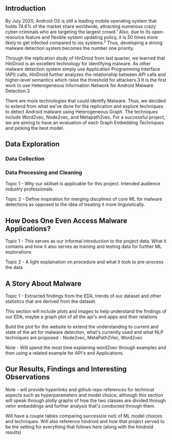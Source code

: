 ## Introduction 
 
By July 2020, Android OS is still a leading mobile operating system that holds 74.6% of the market share worldwide, attracting numerous crazy cyber-criminals who are targeting the largest crowd.¹ Also, due to its open-resource feature and flexible system updating policy, it is 50 times more likely to get infected compared to ios systems.² Thus, developing a strong malware detection system becomes the number one priority.

Through the replication study of HinDroid from last quarter, we learned that HinDroid is an excellent technology for identifying malware. As other malware detection system simply use Application Programming Interface (API) calls, HinDroid further analyzes the relationship between API calls and higher-level semantics which raise the threshold for attackers.3 It is the first work to use Heterogeneous Information Network for Android Malware Detection.3

There are more technologies that could identify Malware. Thus, we decided to extend from what we’ve done for the replication and explore techniques to detect Android malware using Heterogeneous Graph. The techniques include Word2vec, Node2vec, and Metapath2vec. For a successful project, we are aiming to have an evaluation of each Graph Embedding Techniques and picking the best model.


## Data Exploration
### Data Collection
### Data Processing and Cleaning 
Topic 1 - Why our skillset is applicable for this project. Intended audience industry professionals.

Topic 2 - Define inspiration for merging discplines of core ML for malware detections as opposed to the idea of treating it more linguistically. 

## How Does One Even Access Malware Applications?
Topic 1 - This serves as our informal introduction to the project data. What it contains and how it also serves as training and testing data for further ML explorations

Topic 2 - A light explaination on procedure and what it took to pre-process the data

## A Story About Malware 
Topic 1 - Extracted findings from the EDA, trends of our dataset and other statistics that are derived from the dataset. 

This section will include plots and images to help understand the findings of our EDA, maybe a graph plot of all the api's and apps and their relations

Build the plot for the website to extend the understanding to current and state of the art for malware detection, what's currently used and what NLP techniques are proposed - Node2vec, MetaPath2Vec, Word2vec

Note - Will spend the most time explaining word2vec through examples and then using a related example for API's and Applications. 


## Our Results, Findings and Interesting Observations
Note - will provide hyperlinks and github repo references for technical aspects such as hyperparameters and model choice, although this section will speak through plotly graphs of how the two classes are divided through vetor embeddings and further analysis that's conducted through them. 

Will have a couple tables comparing success(or not) of ML model choices and techniques. Will also reference hindroid and how that project served to be the setting for everything that follows here (along with the hindroid results)



